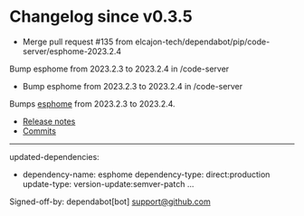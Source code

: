 # Changelog since v0.3.5
- Merge pull request #135 from elcajon-tech/dependabot/pip/code-server/esphome-2023.2.4

Bump esphome from 2023.2.3 to 2023.2.4 in /code-server 
- Bump esphome from 2023.2.3 to 2023.2.4 in /code-server

Bumps [esphome](https://github.com/esphome/esphome) from 2023.2.3 to 2023.2.4.
- [Release notes](https://github.com/esphome/esphome/releases)
- [Commits](https://github.com/esphome/esphome/compare/2023.2.3...2023.2.4)

---
updated-dependencies:
- dependency-name: esphome
  dependency-type: direct:production
  update-type: version-update:semver-patch
...

Signed-off-by: dependabot[bot] <support@github.com> 
